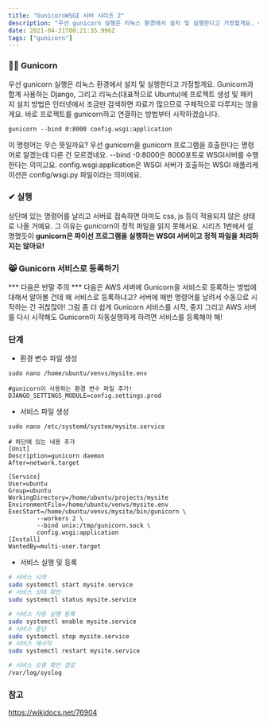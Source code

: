 ```yaml
---
title: "GunicornWSGI 서버 시리즈 2"
description: "우선 gunicorn 실행은 리눅스 환경에서 설치 및 실행한다고 가정할게요. Gunicorn과 함계 사용하는 Django, 그리고 리눅스대표적으로 Ubuntu에 프로젝트 생성 및 패키지 설치 방법은 인터넷에서 조금만 검색하면 자료가 많기 때문에 구체적으로 다룬지 않"
date: 2021-04-21T00:21:35.996Z
tags: ["gunicorn"]
---
```

### 🤷‍♀️ Gunicorn
우선 gunicorn 실행은 리눅스 환경에서 설치 및 실행한다고 가정할게요. Gunicorn과 합계 사용하는 Django, 그리고 리눅스(대표적으로 Ubuntu)에 프로젝트 생성 및 패키지 설치 방법은 인터넷에서 조금만 검색하면 자료가 많으므로 구체적으로 다루지는 않을게요. 바로 프로젝트를 gunicorn하고 연결하는 방법부터 시작하겠습니다. 
```
gunicorn --bind 0:8000 config.wsgi:application 
```
이 명령어는 무슨 뜻일까요?
우선 gunicorn을 gunicorn 프로그램을 호출한다는 명령어로 알겠는데 다른 건 모르겠네요. 
--bind -0:8000은 8000포트로 WSGI서버를 수행한다는 의미고요.
config.wsgi:application은 WSGI 서버가 호출하는 WSGI 애플리케이션은 config/wsgi.py 파일이라는 의미에요.

### ✔ 실행
상단에 있는 명령어를 날리고 서버로 접속하면 아마도 css, js 등이 적용되지 않은 상태로 나올 거예요. 그 이유는 gunicorn이 정적 파일을 읽지 못해서요. 시리즈 1번에서 설명했듯이 **gunicorn은 파이선 프로그램을 실행하는 WSGI 서버이고 정적 파일을 처리하지는 않아요!**


### 😸 Gunicorn 서비스로 등록하기
*** 다음은 반말 주의 ***
다음은 AWS 서버에 Gunicorn을 서비스로 등록하는 방법에 대해서 알아볼 건데 왜 서비스로 등록하냐고? 서버에 매번 명령어를 날려서 수동으로 시작하는 건 귀찮잖아! 그럼 좀 더 쉽게 Gunicorn 서비스를 시작, 중지 그리고 AWS 서버를 다시 시작해도 Gunicorn이 자동실행하게 하려면 서비스를 등록해야 해!

### 단계
- 환경 변수 파일 생성
```
sudo nano /home/ubuntu/venvs/mysite.env

#gunicorn이 사용하는 환경 변수 파일 추가!
DJANGO_SETTINGS_MODULE=config.settings.prod

```
- 서비스 파일 생성
```
sudo nano /etc/systemd/system/mysite.service

# 하단에 있는 내용 추가
[Unit]
Description=gunicorn daemon
After=network.target

[Service]
User=ubuntu
Group=ubuntu
WorkingDirectory=/home/ubuntu/projects/mysite
EnvironmentFile=/home/ubuntu/venvs/mysite.env
ExecStart=/home/ubuntu/venvs/mysite/bin/gunicorn \
        --workers 2 \
        --bind unix:/tmp/gunicorn.sock \
        config.wsgi:application
[Install]
WantedBy=multi-user.target
```
- 서비스 실행 및 등록
```bash
# 서비스 시작
sudo systemctl start mysite.service
# 서비스 상태 확인
sudo systemctl status mysite.service

# 서비스 자동 실행 등록
sudo systemctl enable mysite.service
# 서비스 중단
sudo systemctl stop mysite.service
# 서비스 재시작
sudo systemctl restart mysite.service

# 서비스 오류 확인 경로
/var/log/syslog
```



### 참고
https://wikidocs.net/76904

